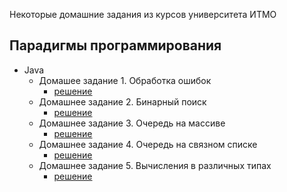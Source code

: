 Некоторые домашние задания из курсов университета ИТМО

Парадигмы программирования
----

 * Java
   * Домашее задание 1. Обработка ошибок
     * [решение](https://github.com/AntonDubrovin/ITMO-University/tree/master/programming/2semestr/Java/DZ1)
   * Домашнее задание 2. Бинарный поиск
     * [решение](https://github.com/AntonDubrovin/ITMO-University/tree/master/programming/2semestr/Java/DZ2)
   * Домашнее задание 3. Очередь на массиве
     * [решение](https://github.com/AntonDubrovin/ITMO-University/tree/master/programming/2semestr/Java/DZ3)
   * Домашнее задание 4. Очередь на связном списке
     * [решение](https://github.com/AntonDubrovin/ITMO-University/tree/master/programming/2semestr/Java/DZ4)
   * Домашнее задание 5. Вычисления в различных типах
     * [решение](https://github.com/AntonDubrovin/ITMO-University/tree/master/programming/2semestr/Java/DZ5)
